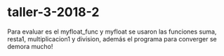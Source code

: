 # taller-3-2018-2
Para evaluar es el myfloat_func y myfloat se usaron las funciones suma, resta1, multiplicacion1 y division, además el programa para converger se demora mucho!

